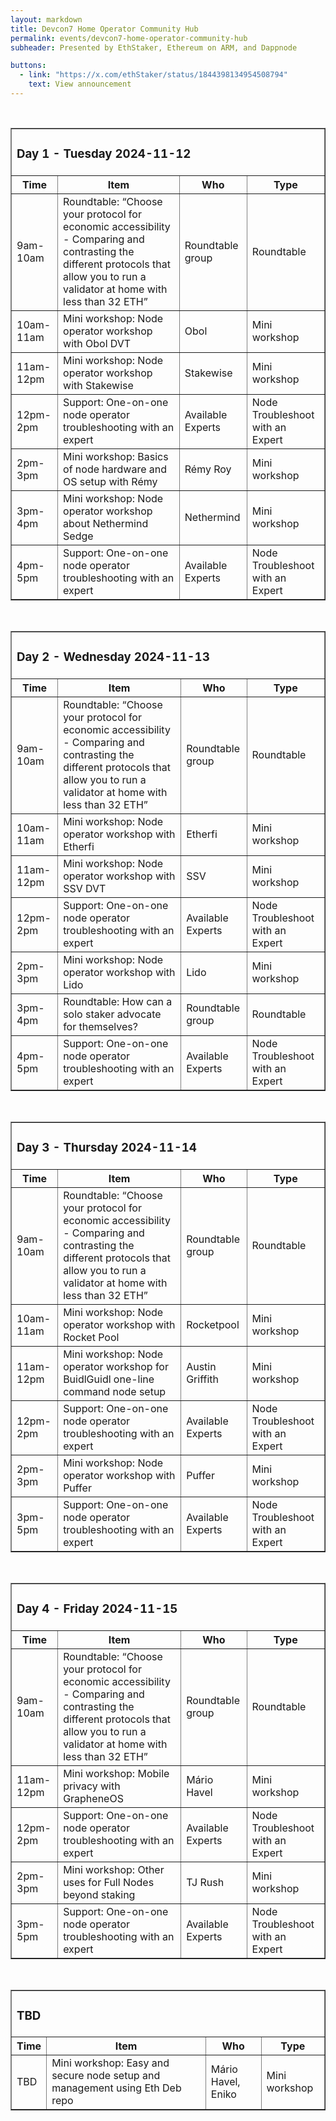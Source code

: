 ```yaml
---
layout: markdown
title: Devcon7 Home Operator Community Hub
permalink: events/devcon7-home-operator-community-hub
subheader: Presented by EthStaker, Ethereum on ARM, and Dappnode

buttons:
  - link: "https://x.com/ethStaker/status/1844398134954508794"
    text: View announcement
---
```


<!---
<h2 style="text-align:left;">Home Operator Hub Schedule</h2>

# Devcon7 Home Operator Community Hub

**Presented by EthStaker, Ethereum on ARM, and Dappnode**

Get ready: [https://x.com/ethStaker/status/1844398134954508794](https://x.com/ethStaker/status/1844398134954508794)

---

--

&nbsp;

> Day 1 - Tuesday 2024-11-12

| Time      | Item                                                                                                                                                                              | Who               | Type                             |
| --------- | --------------------------------------------------------------------------------------------------------------------------------------------------------------------------------- | ----------------- | -------------------------------- |
| 9am-10am  | Roundtable: “Choose your protocol for economic accessibility - Comparing and contrasting the different protocols that allow you to run a validator at home with less than 32 ETH” | Roundtable group  | Roundtable                       |
| 10am-11am | Mini workshop: Node operator workshop with Obol DVT                                                                                                                               | Obol              | Mini workshop                    |
| 11am-12pm | Mini workshop: Node operator workshop with Stakewise                                                                                                                              | Stakewise         | Mini workshop                    |
| 12pm-2pm  | Support: One-on-one node operator troubleshooting with an expert                                                                                                                  | Available Experts | Node Troubleshoot with an Expert |
| 2pm-3pm   | Mini workshop: Basics of node hardware and OS setup with Rémy                                                                                                                     | Rémy Roy          | Mini workshop                    |
| 3pm-4pm   | Mini workshop: Node operator workshop about Nethermind Sedge                                                                                                                      | Nethermind        | Mini workshop                    |
| 4pm-5pm   | Support: One-on-one node operator troubleshooting with an expert                                                                                                                  | Available Experts | Node Troubleshoot with an Expert |

&nbsp;

> Day 2 - Wednesday 2024-11-13

| Time      | Item                                                                                                                                                                              | Who               | Type                             |
| --------- | --------------------------------------------------------------------------------------------------------------------------------------------------------------------------------- | ----------------- | -------------------------------- |
| 9am-10am  | Roundtable: “Choose your protocol for economic accessibility - Comparing and contrasting the different protocols that allow you to run a validator at home with less than 32 ETH” | Roundtable group  | Roundtable                       |
| 10am-11am | Mini workshop: Node operator workshop with Etherfi                                                                                                                                | Etherfi           | Mini workshop                    |
| 11am-12pm | Mini workshop: Node operator workshop with SSV DVT                                                                                                                                | SSV               | Mini workshop                    |
| 12pm-2pm  | Support: One-on-one node operator troubleshooting with an expert                                                                                                                  | Available Experts | Node Troubleshoot with an Expert |
| 2pm-3pm   | Mini workshop: Node operator workshop with Lido                                                                                                                                   | Lido              | Mini workshop                    |
| 3pm-4pm   | Roundtable: How can a solo staker advocate for themselves?                                                                                                                        | Roundtable group  | Roundtable                       |
| 4pm-5pm   | Support: One-on-one node operator troubleshooting with an expert                                                                                                                  | Available Experts | Node Troubleshoot with an Expert |

&nbsp;

> Day 3 - Thursday 2024-11-14

| Time      | Item                                                                                                                                                                              | Who               | Type                             |
| --------- | --------------------------------------------------------------------------------------------------------------------------------------------------------------------------------- | ----------------- | -------------------------------- |
| 9am-10am  | Roundtable: “Choose your protocol for economic accessibility - Comparing and contrasting the different protocols that allow you to run a validator at home with less than 32 ETH” | Roundtable group  | Roundtable                       |
| 10am-11am | Mini workshop: Node operator workshop with Rocket Pool                                                                                                                            | Rocketpool        | Mini workshop                    |
| 11am-12pm | Mini workshop: Node operator workshop for BuidlGuidl one-line command node setup                                                                                                  | Austin Griffith   | Mini workshop                    |
| 12pm-2pm  | Support: One-on-one node operator troubleshooting with an expert                                                                                                                  | Available Experts | Node Troubleshoot with an Expert |
| 2pm-3pm   | Mini workshop: Node operator workshop with Puffer                                                                                                                                 | Puffer            | Mini workshop                    |
| 3pm-5pm   | Support: One-on-one node operator troubleshooting with an expert                                                                                                                  | Available Experts | Node Troubleshoot with an Expert |

&nbsp;

> Day 4 - Friday 2024-11-15

| Time      | Item                                                                                                                                                                              | Who               | Type                             |
| --------- | --------------------------------------------------------------------------------------------------------------------------------------------------------------------------------- | ----------------- | -------------------------------- |
| 9am-10am  | Roundtable: “Choose your protocol for economic accessibility - Comparing and contrasting the different protocols that allow you to run a validator at home with less than 32 ETH” | Roundtable group  | Roundtable                       |
| 11am-12pm | Mini workshop: Mobile privacy with GrapheneOS                                                                                                                                     | Mário Havel       | Mini workshop                    |
| 12pm-2pm  | Support: One-on-one node operator troubleshooting with an expert                                                                                                                  | Available Experts | Node Troubleshoot with an Expert |
| 2pm-3pm   | Mini workshop: Other uses for Full Nodes beyond staking                                                                                                                           | TJ Rush           | Mini workshop                    |
| 3pm-5pm   | Support: One-on-one node operator troubleshooting with an expert                                                                                                                  | Available Experts | Node Troubleshoot with an Expert |

&nbsp;

> TBD

| Time | Item                                                                        | Who                | Type          |
| ---- | --------------------------------------------------------------------------- | ------------------ | ------------- |
| TBD  | Mini workshop: Easy and secure node setup and management using Eth Deb repo | Mário Havel, Eniko | Mini workshop |

------>

&nbsp;

<table border="1" style="width:100%; border-collapse:collapse;">
  <tr>
    <td colspan="4"><h3>Day 1 - Tuesday 2024-11-12</h3></td>
  </tr>
  <tr>
    <th>Time</th>
    <th>Item</th>
    <th>Who</th>
    <th>Type</th>
  </tr>
  <tr>
    <td>9am-10am</td>
    <td>Roundtable: “Choose your protocol for economic accessibility - Comparing and contrasting the different protocols that allow you to run a validator at home with less than 32 ETH”</td>
    <td>Roundtable group</td>
    <td>Roundtable</td>
  </tr>
  <tr>
    <td>10am-11am</td>
    <td>Mini workshop: Node operator workshop with Obol DVT</td>
    <td>Obol</td>
    <td>Mini workshop</td>
  </tr>
  <tr>
    <td>11am-12pm</td>
    <td>Mini workshop: Node operator workshop with Stakewise</td>
    <td>Stakewise</td>
    <td>Mini workshop</td>
  </tr>
  <tr>
    <td>12pm-2pm</td>
    <td>Support: One-on-one node operator troubleshooting with an expert</td>
    <td>Available Experts</td>
    <td>Node Troubleshoot with an Expert</td>
  </tr>
  <tr>
    <td>2pm-3pm</td>
    <td>Mini workshop: Basics of node hardware and OS setup with Rémy</td>
    <td>Rémy Roy</td>
    <td>Mini workshop</td>
  </tr>
  <tr>
    <td>3pm-4pm</td>
    <td>Mini workshop: Node operator workshop about Nethermind Sedge</td>
    <td>Nethermind</td>
    <td>Mini workshop</td>
  </tr>
  <tr>
    <td>4pm-5pm</td>
    <td>Support: One-on-one node operator troubleshooting with an expert</td>
    <td>Available Experts</td>
    <td>Node Troubleshoot with an Expert</td>
  </tr>
</table>

&nbsp;

<table border="1" style="width:100%; border-collapse:collapse;">
  <tr>
    <td colspan="4"><h3>Day 2 - Wednesday 2024-11-13</h3></td>
  </tr>
  <tr>
    <th>Time</th>
    <th>Item</th>
    <th>Who</th>
    <th>Type</th>
  </tr>
  <tr>
    <td>9am-10am</td>
    <td>Roundtable: “Choose your protocol for economic accessibility - Comparing and contrasting the different protocols that allow you to run a validator at home with less than 32 ETH”</td>
    <td>Roundtable group</td>
    <td>Roundtable</td>
  </tr>
  <tr>
    <td>10am-11am</td>
    <td>Mini workshop: Node operator workshop with Etherfi</td>
    <td>Etherfi</td>
    <td>Mini workshop</td>
  </tr>
  <tr>
    <td>11am-12pm</td>
    <td>Mini workshop: Node operator workshop with SSV DVT</td>
    <td>SSV</td>
    <td>Mini workshop</td>
  </tr>
  <tr>
    <td>12pm-2pm</td>
    <td>Support: One-on-one node operator troubleshooting with an expert</td>
    <td>Available Experts</td>
    <td>Node Troubleshoot with an Expert</td>
  </tr>
  <tr>
    <td>2pm-3pm</td>
    <td>Mini workshop: Node operator workshop with Lido</td>
    <td>Lido</td>
    <td>Mini workshop</td>
  </tr>
  <tr>
    <td>3pm-4pm</td>
    <td>Roundtable: How can a solo staker advocate for themselves?</td>
    <td>Roundtable group</td>
    <td>Roundtable</td>
  </tr>
  <tr>
    <td>4pm-5pm</td>
    <td>Support: One-on-one node operator troubleshooting with an expert</td>
    <td>Available Experts</td>
    <td>Node Troubleshoot with an Expert</td>
  </tr>
</table>

&nbsp;

<table border="1" style="width:100%; border-collapse:collapse;">
  <tr>
    <td colspan="4"><h3>Day 3 - Thursday 2024-11-14</h3></td>
  </tr>
  <tr>
    <th>Time</th>
    <th>Item</th>
    <th>Who</th>
    <th>Type</th>
  </tr>
  <tr>
    <td>9am-10am</td>
    <td>Roundtable: “Choose your protocol for economic accessibility - Comparing and contrasting the different protocols that allow you to run a validator at home with less than 32 ETH”</td>
    <td>Roundtable group</td>
    <td>Roundtable</td>
  </tr>
  <tr>
    <td>10am-11am</td>
    <td>Mini workshop: Node operator workshop with Rocket Pool</td>
    <td>Rocketpool</td>
    <td>Mini workshop</td>
  </tr>
  <tr>
    <td>11am-12pm</td>
    <td>Mini workshop: Node operator workshop for BuidlGuidl one-line command node setup</td>
    <td>Austin Griffith</td>
    <td>Mini workshop</td>
  </tr>
  <tr>
    <td>12pm-2pm</td>
    <td>Support: One-on-one node operator troubleshooting with an expert</td>
    <td>Available Experts</td>
    <td>Node Troubleshoot with an Expert</td>
  </tr>
  <tr>
    <td>2pm-3pm</td>
    <td>Mini workshop: Node operator workshop with Puffer</td>
    <td>Puffer</td>
    <td>Mini workshop</td>
  </tr>
  <tr>
    <td>3pm-5pm</td>
    <td>Support: One-on-one node operator troubleshooting with an expert</td>
    <td>Available Experts</td>
    <td>Node Troubleshoot with an Expert</td>
  </tr>
</table>

&nbsp;

<table border="1" style="width:100%; border-collapse:collapse;">
  <tr>
    <td colspan="4"><h3>Day 4 - Friday 2024-11-15</h3></td>
  </tr>
  <tr>
    <th>Time</th>
    <th>Item</th>
    <th>Who</th>
    <th>Type</th>
  </tr>
  <tr>
    <td>9am-10am</td>
    <td>Roundtable: “Choose your protocol for economic accessibility - Comparing and contrasting the different protocols that allow you to run a validator at home with less than 32 ETH”</td>
    <td>Roundtable group</td>
    <td>Roundtable</td>
  </tr>
  <tr>
    <td>11am-12pm</td>
    <td>Mini workshop: Mobile privacy with GrapheneOS</td>
    <td>Mário Havel</td>
    <td>Mini workshop</td>
  </tr>
  <tr>
    <td>12pm-2pm</td>
    <td>Support: One-on-one node operator troubleshooting with an expert</td>
    <td>Available Experts</td>
    <td>Node Troubleshoot with an Expert</td>
  </tr>
  <tr>
    <td>2pm-3pm</td>
    <td>Mini workshop: Other uses for Full Nodes beyond staking</td>
    <td>TJ Rush</td>
    <td>Mini workshop</td>
  </tr>
  <tr>
    <td>3pm-5pm</td>
    <td>Support: One-on-one node operator troubleshooting with an expert</td>
    <td>Available Experts</td>
    <td>Node Troubleshoot with an Expert</td>
  </tr>
</table>

&nbsp;

<table border="1" style="width:100%; border-collapse:collapse;">
  <tr>
    <td colspan="4"><h3>TBD</h3></td>
  </tr>
  <tr>
    <th>Time</th>
    <th>Item</th>
    <th>Who</th>
    <th>Type</th>
  </tr>
  <tr>
    <td>TBD</td>
    <td>Mini workshop: Easy and secure node setup and management using Eth Deb repo</td>
    <td>Mário Havel, Eniko</td>
    <td>Mini workshop</td>
  </tr>
</table>
